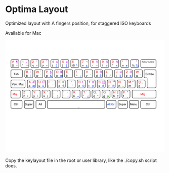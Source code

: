 # Optima Layout

Optimized layout with A fingers position, for staggered ISO keyboards

Available for Mac

![Image](bepo-Optima.png)

Copy the keylayout file in the root or user library, like the ./copy.sh script does.
